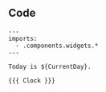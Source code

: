 ## Code

```text 1-4|0 [code-md]
---
imports:
  - .components.widgets.*
---

Today is ${CurrentDay}.

{{{ Clock }}}
```
